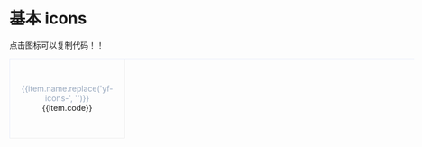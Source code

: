 <link rel="stylesheet" href="//at.alicdn.com/t/font_3181443_0qy5ybeydn8.css">

# 基本 icons

点击图标可以复制代码！！

<div class="icons-list">
<div v-for="item in list" :key="item.name" class="icons-item-wrapper">
  <i class="yf-icons" :class="item.name" @click="copy(item)"></i>
  <span class="icon-name">{{item.name.replace('yf-icons-', '')}}</span>
  <span>{{item.code}}</span>
</div>
</div>

<el-backtop />

<script setup>
// import TinyClipbord from 'tiny-clipboard'
import { ElMessage, ElBacktop } from 'element-plus'
import { ref, onMounted } from 'vue';
import 'element-plus/dist/index.css'
const list = ref([
  {
    name: 'yf-icons-arrow-left-bold',
    code: '&#xe611;'
  },
  {
    name: 'yf-icons-arrow-right-bold',
    code: '&#xe612;'
  },
  {
    name: 'yf-icons-arrow-up-bold',
    code: '&#xe626;'
  },
  {
    name: 'yf-icons-arrow-down-bold',
    code: '&#xe627;'
  },
  {
    name: 'yf-icons-direction-left',
    code: '&#xe623;'
  },
  {
    name: 'yf-icons-direction-right',
    code: '&#xe625;'
  },
  {
    name: 'yf-icons-direction-up',
    code: '&#xe624;'
  },
  {
    name: 'yf-icons-direction-down',
    code: '&#xe622;'
  },
  {
    name: 'yf-icons-add-bold',
    code: '&#xe615;'
  },
  {
    name: 'yf-icons-minus-bold',
    code: '&#xe616;'
  },
  {
    name: 'yf-icons-close-bold',
    code: '&#xe617;'
  },
  {
    name: 'yf-icons-select-bold',
    code: '&#xe618;'
  },
  {
    name: 'yf-icons-arrow-double-right',
    code: '&#xe613;'
  },
  {
    name: 'yf-icons-arrow-double-left',
    code: '&#xe614;'
  },
  {
    name: 'yf-icons-move',
    code: '&#xe619;'
  },
  {
    name: 'yf-icons-refresh',
    code: '&#xe61a;'
  },
  {
    name: 'yf-icons-upload',
    code: '&#xe620;'
  },
  {
    name: 'yf-icons-home',
    code: '&#xe621;'
  },
  {
    name: 'yf-icons-elipsis',
    code: '&#xe62a;'
  },
  {
    name: 'yf-icons-ashbin',
    code: '&#xe629;'
  },
  {
    name: 'yf-icons-user',
    code: '&#xe628;'
  },
  {
    name: 'yf-icons-help',
    code: '&#xe61e;'
  },
  {
    name: 'yf-icons-notification',
    code: '&#xe61f;'
  },
  {
    name: 'yf-icons-favorite',
    code: '&#xe61c;'
  },
  {
    name: 'yf-icons-fabulous',
    code: '&#xe61d;'
  },
  {
    name: 'yf-icons-search',
    code: '&#xe61b;'
  }
])
let TinyClipbord = null

onMounted(() => {
  import('tiny-clipboard').then((data) => {
    TinyClipbord = data.default
  })
})
function copy(data) {
  TinyClipbord && TinyClipbord.copy(`<i class="yf-icons ${data.name}"></i>`, () => {
    ElMessage({
      message: '代码复制成功！',
      type: 'success',
    })
  })
}
</script>

<style scoped>
.icons-list {
  display: flex;
  flex-wrap: wrap;
  border: 1px solid #eaeefb;
  border-right: none;
  border-bottom: none;
  width: 717px;
}
.icons-item-wrapper {
  border-right: 1px solid #eee;
  border-bottom: 1px solid #eee;
  height: 140px;
  width: 179px;
  text-align: center;
  display: inline-flex;
  flex-direction: column;
  justify-content: center;
  font-size: 14px;
  padding: 0 12px
}
.yf-icons {
  font-size: 40px;
  color: #99a9bf;
  cursor: pointer;
}
.icon-name {
  color: #99a9bf
}
</style>
